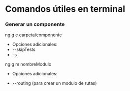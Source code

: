 # Comandos útiles en terminal

### Generar un componente

ng g c carpeta/componente

- Opciones adicionales:
- --skipTests
- -s

ng g m nombreModulo

- Opciones adicionales:

* --routing (para crear un modulo de rutas)
